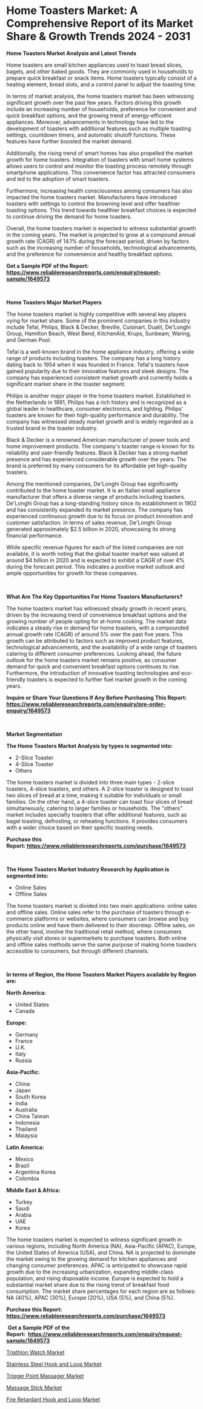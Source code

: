 <p><h1>Home Toasters Market: A Comprehensive Report of its Market Share & Growth Trends 2024 - 2031</h1></p><p><strong>Home Toasters Market Analysis and Latest Trends</strong></p>
<p><p>Home toasters are small kitchen appliances used to toast bread slices, bagels, and other baked goods. They are commonly used in households to prepare quick breakfast or snack items. Home toasters typically consist of a heating element, bread slots, and a control panel to adjust the toasting time.</p><p>In terms of market analysis, the home toasters market has been witnessing significant growth over the past few years. Factors driving this growth include an increasing number of households, preference for convenient and quick breakfast options, and the growing trend of energy-efficient appliances. Moreover, advancements in technology have led to the development of toasters with additional features such as multiple toasting settings, countdown timers, and automatic shutoff functions. These features have further boosted the market demand.</p><p>Additionally, the rising trend of smart homes has also propelled the market growth for home toasters. Integration of toasters with smart home systems allows users to control and monitor the toasting process remotely through smartphone applications. This convenience factor has attracted consumers and led to the adoption of smart toasters.</p><p>Furthermore, increasing health consciousness among consumers has also impacted the home toasters market. Manufacturers have introduced toasters with settings to control the browning level and offer healthier toasting options. This trend towards healthier breakfast choices is expected to continue driving the demand for home toasters.</p><p>Overall, the home toasters market is expected to witness substantial growth in the coming years. The market is projected to grow at a compound annual growth rate (CAGR) of 14.1% during the forecast period, driven by factors such as the increasing number of households, technological advancements, and the preference for convenience and healthy breakfast options.</p></p>
<p><strong>Get a Sample PDF of the Report:&nbsp; <a href="https://www.reliableresearchreports.com/enquiry/request-sample/1649573">https://www.reliableresearchreports.com/enquiry/request-sample/1649573</a></strong></p>
<p>&nbsp;</p>
<p><strong>Home Toasters Major Market Players</strong></p>
<p><p>The home toasters market is highly competitive with several key players vying for market share. Some of the prominent companies in this industry include Tefal, Philips, Black & Decker, Breville, Cuisinart, Dualit, De'Longhi Group, Hamilton Beach, West Bend, KitchenAid, Krups, Sunbeam, Waring, and German Pool.</p><p>Tefal is a well-known brand in the home appliance industry, offering a wide range of products including toasters. The company has a long history dating back to 1954 when it was founded in France. Tefal's toasters have gained popularity due to their innovative features and sleek designs. The company has experienced consistent market growth and currently holds a significant market share in the toaster segment.</p><p>Philips is another major player in the home toasters market. Established in the Netherlands in 1891, Philips has a rich history and is recognized as a global leader in healthcare, consumer electronics, and lighting. Philips' toasters are known for their high-quality performance and durability. The company has witnessed steady market growth and is widely regarded as a trusted brand in the toaster industry.</p><p>Black & Decker is a renowned American manufacturer of power tools and home improvement products. The company's toaster range is known for its reliability and user-friendly features. Black & Decker has a strong market presence and has experienced considerable growth over the years. The brand is preferred by many consumers for its affordable yet high-quality toasters.</p><p>Among the mentioned companies, De'Longhi Group has significantly contributed to the home toaster market. It is an Italian small appliance manufacturer that offers a diverse range of products including toasters. De'Longhi Group has a long-standing history since its establishment in 1902 and has consistently expanded its market presence. The company has experienced continuous growth due to its focus on product innovation and customer satisfaction. In terms of sales revenue, De'Longhi Group generated approximately $2.5 billion in 2020, showcasing its strong financial performance.</p><p>While specific revenue figures for each of the listed companies are not available, it is worth noting that the global toaster market was valued at around $4 billion in 2020 and is expected to exhibit a CAGR of over 4% during the forecast period. This indicates a positive market outlook and ample opportunities for growth for these companies.</p></p>
<p>&nbsp;</p>
<p><strong>What Are The Key Opportunities For Home Toasters Manufacturers?</strong></p>
<p><p>The home toasters market has witnessed steady growth in recent years, driven by the increasing trend of convenience breakfast options and the growing number of people opting for at-home cooking. The market data indicates a steady rise in demand for home toasters, with a compounded annual growth rate (CAGR) of around 5% over the past five years. This growth can be attributed to factors such as improved product features, technological advancements, and the availability of a wide range of toasters catering to different consumer preferences. Looking ahead, the future outlook for the home toasters market remains positive, as consumer demand for quick and convenient breakfast options continues to rise. Furthermore, the introduction of innovative toasting technologies and eco-friendly toasters is expected to further fuel market growth in the coming years.</p></p>
<p><strong>Inquire or Share Your Questions If Any Before Purchasing This Report: <a href="https://www.reliableresearchreports.com/enquiry/pre-order-enquiry/1649573">https://www.reliableresearchreports.com/enquiry/pre-order-enquiry/1649573</a></strong></p>
<p>&nbsp;</p>
<p><strong>Market Segmentation</strong></p>
<p><strong>The Home Toasters Market Analysis by types is segmented into:</strong></p>
<p><ul><li>2-Slice Toaster</li><li>4-Slice Toaster</li><li>Others</li></ul></p>
<p><p>The home toasters market is divided into three main types - 2-slice toasters, 4-slice toasters, and others. A 2-slice toaster is designed to toast two slices of bread at a time, making it suitable for individuals or small families. On the other hand, a 4-slice toaster can toast four slices of bread simultaneously, catering to larger families or households. The "others" market includes specialty toasters that offer additional features, such as bagel toasting, defrosting, or reheating functions. It provides consumers with a wider choice based on their specific toasting needs.</p></p>
<p><strong>Purchase this Report:&nbsp;<a href="https://www.reliableresearchreports.com/purchase/1649573">https://www.reliableresearchreports.com/purchase/1649573</a></strong></p>
<p>&nbsp;</p>
<p><strong>The Home Toasters Market Industry Research by Application is segmented into:</strong></p>
<p><ul><li>Online Sales</li><li>Offline Sales</li></ul></p>
<p><p>The home toasters market is divided into two main applications: online sales and offline sales. Online sales refer to the purchase of toasters through e-commerce platforms or websites, where consumers can browse and buy products online and have them delivered to their doorstep. Offline sales, on the other hand, involve the traditional retail method, where consumers physically visit stores or supermarkets to purchase toasters. Both online and offline sales methods serve the same purpose of making home toasters accessible to consumers, but through different channels.</p></p>
<p>&nbsp;</p>
<p><strong>In terms of Region, the Home Toasters Market Players available by Region are:</strong></p>
<p>
    <p> <strong> North America: </strong>
        <ul>
            <li>United States</li>
            <li>Canada</li>
        </ul>
        </p> 
    <p> <strong> Europe: </strong>
        <ul>
            <li>Germany</li>
            <li>France</li>
            <li>U.K.</li>
            <li>Italy</li>
            <li>Russia</li>
        </ul>
        </p> 
    <p> <strong> Asia-Pacific: </strong>
        <ul>
            <li>China</li>
            <li>Japan</li>
            <li>South Korea</li>
            <li>India</li>
            <li>Australia</li>
            <li>China Taiwan</li>
            <li>Indonesia</li>
            <li>Thailand</li>
            <li>Malaysia</li>
        </ul>
        </p> 
    <p> <strong> Latin America: </strong>
        <ul>
            <li>Mexico</li>
            <li>Brazil</li>
            <li>Argentina Korea</li>
            <li>Colombia</li>
        </ul>
        </p> 
    <p> <strong> Middle East & Africa: </strong>
        <ul>
            <li>Turkey</li>
            <li>Saudi</li>
            <li>Arabia</li>
            <li>UAE</li>
            <li>Korea</li>
        </ul>
    </p>
    </p>
<p><p>The home toasters market is expected to witness significant growth in various regions, including North America (NA), Asia-Pacific (APAC), Europe, the United States of America (USA), and China. NA is projected to dominate the market owing to the growing demand for kitchen appliances and changing consumer preferences. APAC is anticipated to showcase rapid growth due to the increasing urbanization, expanding middle-class population, and rising disposable income. Europe is expected to hold a substantial market share due to the rising trend of breakfast food consumption. The market share percentages for each region are as follows: NA (40%), APAC (30%), Europe (20%), USA (5%), and China (5%).</p></p>
<p><strong>Purchase this Report: <a href="https://www.reliableresearchreports.com/purchase/1649573">https://www.reliableresearchreports.com/purchase/1649573</a></strong></p>
<p>&nbsp;<strong>Get a Sample PDF of the Report:&nbsp;&nbsp;<a href="https://www.reliableresearchreports.com/enquiry/request-sample/1649573">https://www.reliableresearchreports.com/enquiry/request-sample/1649573</a></strong></p>
<p><strong></strong></p>
<p><p><a href="https://github.com/dzharov81/Market-Research-Report-List-2/blob/main/triathlon-watch-market.md">Triathlon Watch Market</a></p><p><a href="https://github.com/rahu1503/Market-Research-Report-List-2/blob/main/stainless-steel-hook-and-loop-market.md">Stainless Steel Hook and Loop Market</a></p><p><a href="https://github.com/scarol104/Market-Research-Report-List-2/blob/main/trigger-point-massager-market.md">Trigger Point Massager Market</a></p><p><a href="https://github.com/ambrozg/Market-Research-Report-List-2/blob/main/massage-stick-market.md">Massage Stick Market</a></p><p><a href="https://github.com/gshchiplitsov/Market-Research-Report-List-2/blob/main/fire-retardant-hook-and-loop-market.md">Fire Retardant Hook and Loop Market</a></p></p>